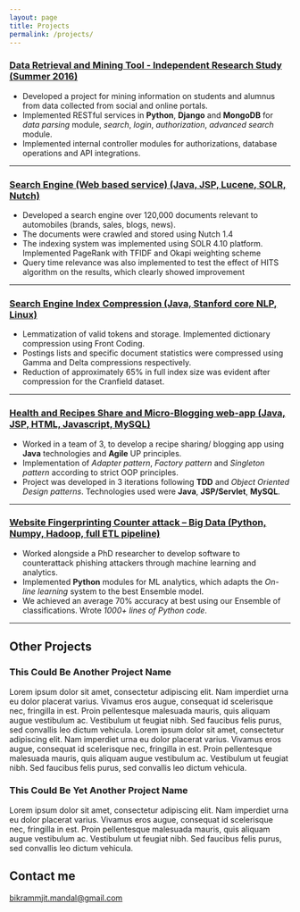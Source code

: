 ```yaml
---
layout: page
title: Projects
permalink: /projects/
---
```


### [Data Retrieval and Mining Tool - Independent Research Study (Summer 2016)](https://github.com/bikdroid/UTDrepo) 
+ Developed a project for mining information on students and alumnus from data collected from social and online portals.
+ Implemented RESTful services in **Python**, **Django** and **MongoDB** for *data parsing* module, *search*, *login*, *authorization*, *advanced search* module.
+ Implemented internal controller modules for authorizations, database operations and API integrations.

***

### [Search Engine (Web based service) (Java, JSP, Lucene, SOLR, Nutch)](https://bikrammjit.github.io/projects)
+ Developed a search engine over 120,000 documents relevant to automobiles (brands, sales, blogs, news).
+ The documents were crawled and stored using Nutch 1.4
+ The indexing system was implemented using SOLR 4.10 platform. Implemented PageRank with TFIDF and Okapi weighting scheme
+ Query time relevance was also implemented to test the effect of HITS algorithm on the results, which clearly showed improvement

***

### [Search Engine Index Compression (Java, Stanford core NLP, Linux)](https://github.com/bikdroid/vector-space-relevance-model) 
+ Lemmatization of valid tokens and storage. Implemented dictionary compression using Front Coding.
+ Postings lists and specific document statistics were compressed using Gamma and Delta compressions respectively.
+ Reduction of approximately 65% in full index size was evident after compression for the Cranfield dataset.

***

### [Health and Recipes Share and Micro-Blogging web-app (Java, JSP, HTML, Javascript, MySQL)](https://github.com/bikdroid/StuffIt) 
+ Worked in a team of 3, to develop a recipe sharing/ blogging app using **Java** technologies and **Agile** UP principles.
+ Implementation of *Adapter pattern*, *Factory pattern* and *Singleton pattern* according to strict OOP principles.
+ Project was developed in 3 iterations following **TDD** and *Object Oriented Design patterns*. Technologies used were **Java**, **JSP/Servlet**, **MySQL**.

***

### [Website Fingerprinting Counter attack – Big Data (Python, Numpy, Hadoop, full ETL pipeline)](https://github.com/bikdroid/Website-Fingerprinting---CS-6350---UT-Dallas-Spring-2016) 
+ Worked alongside a PhD researcher to develop software to counterattack phishing attackers through machine learning and analytics.
+ Implemented **Python** modules for ML analytics, which adapts the *On-line learning* system to the best Ensemble model.
+ We achieved an average 70% accuracy at best using our Ensemble of classifications. Wrote *1000+ lines of Python code*.


***
## Other Projects

### This Could Be Another Project Name

  Lorem ipsum dolor sit amet, consectetur adipiscing elit. Nam imperdiet urna eu dolor placerat varius. Vivamus eros augue, consequat id scelerisque nec, fringilla in est. Proin pellentesque malesuada mauris, quis aliquam augue vestibulum ac. Vestibulum ut feugiat nibh. Sed faucibus felis purus, sed convallis leo dictum vehicula. Lorem ipsum dolor sit amet, consectetur adipiscing elit. Nam imperdiet urna eu dolor placerat varius. Vivamus eros augue, consequat id scelerisque nec, fringilla in est. Proin pellentesque malesuada mauris, quis aliquam augue vestibulum ac. Vestibulum ut feugiat nibh. Sed faucibus felis purus, sed convallis leo dictum vehicula.
   
### This Could Be Yet Another Project Name

   Lorem ipsum dolor sit amet, consectetur adipiscing elit. Nam imperdiet urna eu dolor placerat varius. Vivamus eros augue, consequat id scelerisque nec, fringilla in est. Proin pellentesque malesuada mauris, quis aliquam augue vestibulum ac. Vestibulum ut feugiat nibh. Sed faucibus felis purus, sed convallis leo dictum vehicula.


## Contact me

[bikrammjit.mandal@gmail.com](mailto:bikrammjit.mandal@gmail.com)
